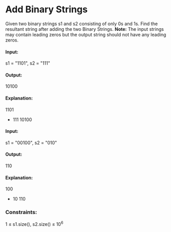 # Add Binary Strings
Given two binary strings s1 and s2 consisting of only 0s and 1s. Find the resultant string after adding the two Binary Strings.
**Note:** The input strings may contain leading zeros but the output string should not have any leading zeros.

#### Input:
s1 = "1101", s2 = "111"
#### Output:
10100
#### Explanation:
 1101
+ 111
10100

#### Input:
s1 = "00100", s2 = "010"
#### Output:
110
#### Explanation: 
  100
+  10
  110

### Constraints:
1 ≤ s1.size(), s2.size() ≤ $`10^6`$



